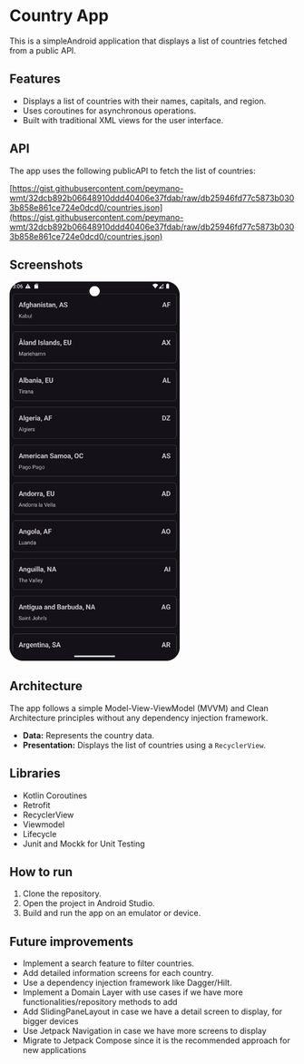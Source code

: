 # Country App

This is a simpleAndroid application that displays a list of countries fetched from a public API.

## Features

* Displays a list of countries with their names, capitals, and region.
* Uses coroutines for asynchronous operations.
* Built with traditional XML views for the user interface.

## API

The app uses the following publicAPI to fetch the list of countries:

[https://gist.githubusercontent.com/peymano-wmt/32dcb892b06648910ddd40406e37fdab/raw/db25946fd77c5873b0303b858e861ce724e0dcd0/countries.json](https://gist.githubusercontent.com/peymano-wmt/32dcb892b06648910ddd40406e37fdab/raw/db25946fd77c5873b0303b858e861ce724e0dcd0/countries.json)

## Screenshots

<img src="https://github.com/ArturoMarmolejo/CountryListAppViews/blob/master/app/src/main/res/drawable/screenshot_1.png" width="300">

## Architecture

The app follows a simple Model-View-ViewModel (MVVM) and Clean Architecture principles without any dependency injection framework.

* **Data:** Represents the country data.
* **Presentation:** Displays the list of countries using a `RecyclerView`.


## Libraries

* Kotlin Coroutines
* Retrofit
* RecyclerView
* Viewmodel
* Lifecycle
* Junit and Mockk for Unit Testing

## How to run

1. Clone the repository.
2. Open the project in Android Studio.
3. Build and run the app on an emulator or device.

## Future improvements

* Implement a search feature to filter countries.
* Add detailed information screens for each country.
* Use a dependency injection framework like Dagger/Hilt.
* Implement a Domain Layer with use cases if we have more functionalities/repository methods to add
* Add SlidingPaneLayout in case we have a detail screen to display, for bigger devices
* Use Jetpack Navigation in case we have more screens to display
* Migrate to Jetpack Compose since it is the recommended approach for new applications
